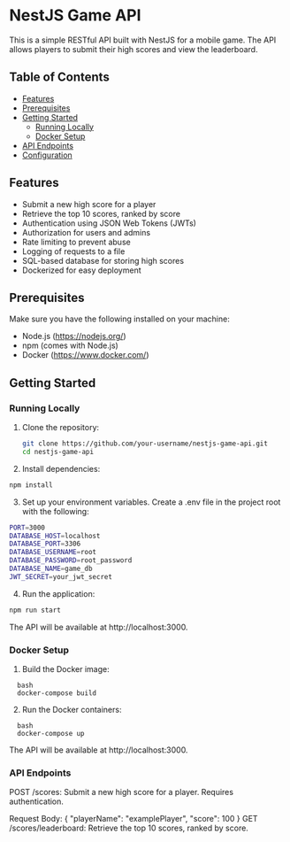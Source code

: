 # NestJS Game API

This is a simple RESTful API built with NestJS for a mobile game. The API allows players to submit their high scores and view the leaderboard.

## Table of Contents

- [Features](#features)
- [Prerequisites](#prerequisites)
- [Getting Started](#getting-started)
  - [Running Locally](#running-locally)
  - [Docker Setup](#docker-setup)
- [API Endpoints](#api-endpoints)
- [Configuration](#configuration)

## Features

- Submit a new high score for a player
- Retrieve the top 10 scores, ranked by score
- Authentication using JSON Web Tokens (JWTs)
- Authorization for users and admins
- Rate limiting to prevent abuse
- Logging of requests to a file
- SQL-based database for storing high scores
- Dockerized for easy deployment

## Prerequisites

Make sure you have the following installed on your machine:

- Node.js (https://nodejs.org/)
- npm (comes with Node.js)
- Docker (https://www.docker.com/)

## Getting Started

### Running Locally

1. Clone the repository:

   ```bash
   git clone https://github.com/your-username/nestjs-game-api.git
   cd nestjs-game-api
   ```

2. Install dependencies:

  ```bash
  npm install
  ```

3. Set up your environment variables. Create a .env file in the project root with the following:

  ```bash
  PORT=3000
  DATABASE_HOST=localhost
  DATABASE_PORT=3306
  DATABASE_USERNAME=root
  DATABASE_PASSWORD=root_password
  DATABASE_NAME=game_db
  JWT_SECRET=your_jwt_secret
  ```

4. Run the application:

  ```bash
  npm run start
  ```

The API will be available at http://localhost:3000.

### Docker Setup

1. Build the Docker image:

```
  bash
  docker-compose build
```

2. Run the Docker containers:

```
  bash
  docker-compose up
```

The API will be available at http://localhost:3000.

### API Endpoints
POST /scores: Submit a new high score for a player. Requires authentication.

Request Body: { "playerName": "examplePlayer", "score": 100 }
GET /scores/leaderboard: Retrieve the top 10 scores, ranked by score.
